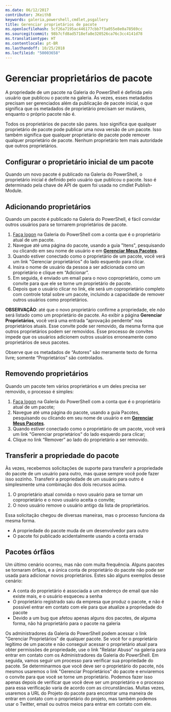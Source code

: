 ```yaml
---
ms.date: 06/12/2017
contributor: JKeithB
keywords: galeria,powershell,cmdlet,psgallery
title: Gerenciar proprietários de pacote
ms.openlocfilehash: 5cf26a7195ac446177cbb7f3a055e8e0a78569cc
ms.sourcegitcommit: 98b7cfd8ad5718efa8e320526ca76c3cc4141d78
ms.translationtype: HT
ms.contentlocale: pt-BR
ms.lasthandoff: 10/25/2018
ms.locfileid: "50003658"
---
```

# <a name="managing-package-owners"></a>Gerenciar proprietários de pacote

A propriedade de um pacote na Galeria do PowerShell é definida pelo usuário que publicou o pacote na galeria.
Às vezes, esses metadados precisam ser gerenciados além da publicação de pacote inicial, o que significa que os metadados de proprietário precisam ser mutáveis, enquanto o próprio pacote não é.

Todos os proprietários de pacote são pares.
Isso significa que qualquer proprietário de pacote pode publicar uma nova versão de um pacote. Isso também significa que qualquer proprietário de pacote pode remover qualquer proprietário de pacote.
Nenhum proprietário tem mais autoridade que outros proprietários.

## <a name="setting-a-packages-initial-owner"></a>Configurar o proprietário inicial de um pacote

Quando um novo pacote é publicado na Galeria do PowerShell, o proprietário inicial é definido pelo usuário que publicou o pacote. Isso é determinado pela chave de API de quem foi usada no cmdlet Publish-Module.

## <a name="adding-owners"></a>Adicionando proprietários

Quando um pacote é publicado na Galeria do PowerShell, é fácil convidar outros usuários para se tornarem proprietários de pacote.

1. [Faça logon](https://powershellgallery.com/users/account/LogOn) na Galeria do PowerShell com a conta que é o proprietário atual de um pacote.
2. Navegue até uma página do pacote, usando a guia "Itens", pesquisando ou clicando em seu nome de usuário e em [**Gerenciar Meus Pacotes**](https://www.powershellgallery.com/account/Packages).
3. Quando estiver conectado como o proprietário de um pacote, você verá um link "Gerenciar proprietários" do lado esquerdo para clicar.
4. Insira o nome de usuário da pessoa a ser adicionada como um proprietário e clique em “Adicionar”.
5. Em seguida, é enviado um email para o novo coproprietário, como um convite para que ele se torne um proprietário de pacote.
6. Depois que o usuário clicar no link, ele será um coproprietário completo com controle total sobre um pacote, incluindo a capacidade de remover outros usuários como proprietários.

**OBSERVAÇÃO**: até que o novo proprietário confirme a propriedade, ele *não* será listado como um proprietário de pacote.
Ao exibir a página **Gerenciar Proprietários**, você verá uma entrada “aprovação pendente” nos proprietários atuais.
Esse convite pode ser removido, da mesma forma que outros proprietários podem ser removidos.
Esse processo de convites impede que os usuários adicionem outros usuários erroneamente como proprietários de seus pacotes.

Observe que os metadados de “Autores” são meramente texto de forma livre; somente “Proprietários” são controlados.


## <a name="removing-owners"></a>Removendo proprietários

Quando um pacote tem vários proprietários e um deles precisa ser removido, o processo é simples:

1. [Faça logon](https://powershellgallery.com/users/account/LogOn) na Galeria do PowerShell com a conta que é o proprietário atual de um pacote;
2. Navegue até uma página do pacote, usando a guia Pacotes, pesquisando ou clicando em seu nome de usuário e em [**Gerenciar Meus Pacotes**](https://www.powershellgallery.com/account/Packages).
3. Quando estiver conectado como o proprietário de um pacote, você verá um link "Gerenciar proprietários" do lado esquerdo para clicar;
4. Clique no link “Remover” ao lado do proprietário a ser removido.



## <a name="transferring-package-ownership"></a>Transferir a propriedade do pacote

Às vezes, recebemos solicitações de suporte para transferir a propriedade do pacote de um usuário para outro, mas quase sempre você pode fazer isso sozinho.
Transferir a propriedade de um usuário para outro é simplesmente uma combinação dos dois recursos acima.

1. O proprietário atual convida o novo usuário para se tornar um coproprietário e o novo usuário aceita o convite;
2. O novo usuário remove o usuário antigo da lista de proprietários.

Essa solicitação chegou de diversas maneiras, mas o processo funciona da mesma forma.

- A propriedade do pacote muda de um desenvolvedor para outro
- O pacote foi publicado acidentalmente usando a conta errada


## <a name="orphaned-packages"></a>Pacotes órfãos

Um último cenário ocorreu, mas não com muita frequência.
Alguns pacotes se tornaram órfãos, e a única conta de proprietário do pacote não pode ser usada para adicionar novos proprietários.
Estes são alguns exemplos desse cenário:

- A conta do proprietário é associada a um endereço de email que não existe mais, e o usuário esqueceu a senha
- O proprietário registrado saiu da empresa que produz o pacote, e não é possível entrar em contato com ele para que atualize a propriedade do pacote
- Devido a um bug que afetou apenas alguns dos pacotes, de alguma forma, não há proprietário para o pacote na galeria

Os administradores da Galeria do PowerShell podem acessar o link "Gerenciar Proprietários" de qualquer pacote.
Se você for o proprietário legítimo de um pacote e não conseguir acessar o proprietário atual para obter permissões de propriedade, use o link "Relatar Abuso" na galeria para entrar em contato com os Administradores da Galeria do PowerShell.
Em seguida, vamos seguir um processo para verificar sua propriedade do pacote.
Se determinarmos que você deve ser o proprietário do pacote, nós mesmos usaremos o link "Gerenciar Proprietários" do pacote e enviaremos o convite para que você se torne um proprietário.
Podemos fazer isso apenas depois de verificar que você deve ser um proprietário e o processo para essa verificação varia de acordo com as circunstâncias.
Muitas vezes, usaremos a URL do Projeto do pacote para encontrar uma maneira de entrar em contato com o proprietário do projeto, mas também podemos usar o Twitter, email ou outros meios para entrar em contato com ele.

